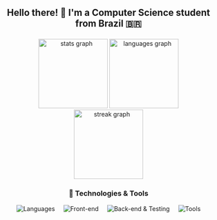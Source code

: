 <h2 align="center">Hello there! 👋 I'm a Computer Science student from Brazil 🇧🇷</h2>

###

<div align="center">
  <img src="https://github-readme-stats.vercel.app/api?username=ElysiumREV&hide_title=false&hide_rank=false&show_icons=true&include_all_commits=true&count_private=true&disable_animations=false&theme=dark&locale=en&hide_border=false&order=1" height="160" alt="stats graph"  />
  <img src="https://github-readme-stats.vercel.app/api/top-langs?username=ElysiumREV&locale=en&hide_title=false&layout=compact&card_width=320&langs_count=5&theme=dark&hide_border=false&order=2" height="160" alt="languages graph"  />
</div>

<div align="center">
  <img src="https://streak-stats.demolab.com?user=ElysiumREV&locale=en&mode=daily&theme=dark&hide_border=false&border_radius=5&order=3" height="160" alt="streak graph"  />
</div>

###

<h3 align="center">🚀 Technologies & Tools</h3>

<div align="center">
  <img src="https://skillicons.dev/icons?i=javascript,typescript,cs" alt="Languages" />
  <img width="12" />
  <img src="https://skillicons.dev/icons?i=angular,react,flutter" alt="Front-end" />
  <img width="12" />
  <img src="https://skillicons.dev/icons?i=nodejs,express,jest" alt="Back-end & Testing" />
  <img width="12" />
  <img src="https://skillicons.dev/icons?i=git,linux" alt="Tools" />
</div>

###
